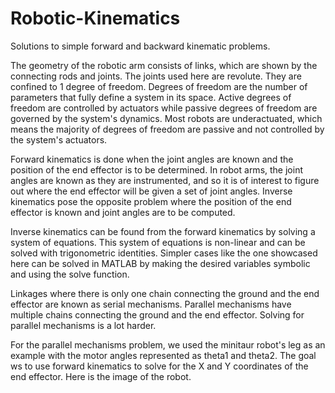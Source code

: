 # Robotic-Kinematics
Solutions to simple forward and backward kinematic problems.

The geometry of  the robotic arm consists of links, which are shown by the connecting rods and joints. The joints used here are revolute. They are confined to 1 degree of freedom. Degrees of freedom are the number of parameters that fully define a system in its space. Active degrees of freedom are controlled by actuators while passive degrees of freedom are governed by the system's dynamics. Most robots are underactuated, which means the majority of degrees of freedom are passive and not controlled by the system's actuators.

Forward kinematics is done when the joint angles are known and the position of the end effector is to be determined. In robot arms, the joint angles are known as they are instrumented, and so it is of interest to figure out where the end effector will be given a set of joint angles. Inverse kinematics pose the opposite problem where the position of the end effector is known and joint angles are to be computed.

Inverse kinematics can be found from the forward kinematics by solving a system of equations. This system of equations is non-linear and can be solved with trigonometric identities.
Simpler cases like the one showcased here can be solved in MATLAB by making the desired variables symbolic and using the solve function.

Linkages where there is only one chain connecting the ground and the end effector are known as serial mechanisms. Parallel mechanisms have multiple chains connecting the ground and the end effector. Solving for parallel mechanisms is a lot harder.

For the parallel mechanisms problem, we used the minitaur robot's leg as an example with the motor angles represented as theta1 and theta2. The goal ws to use forward kinematics to solve for the X and Y coordinates of the end effector. Here is the image of the robot. 
